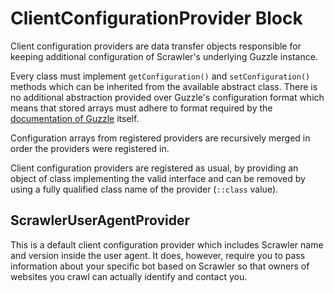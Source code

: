 # ClientConfigurationProvider Block
Client configuration providers are data transfer objects responsible
for keeping additional configuration of Scrawler's underlying Guzzle
instance.

Every class must implement `getConfiguration()` and `setConfiguration()`
methods which can be inherited from the available abstract class. There
is no additional abstraction provided over Guzzle's configuration format
which means that stored arrays must adhere to format required by the
[documentation of Guzzle][guzzle-docs] itself.

Configuration arrays from registered providers are recursively merged
in order the providers were registered in.

Client configuration providers are registered as usual, by providing
an object of class implementing the valid interface and can be removed
by using a fully qualified class name of the provider (`::class` value).

## ScrawlerUserAgentProvider
This is a default client configuration provider which includes Scrawler
name and version inside the user agent. It does, however, require you to
pass information about your specific bot based on Scrawler so that owners
of websites you crawl can actually identify and contact you.

[guzzle-docs]: http://docs.guzzlephp.org/en/stable/request-options.html
